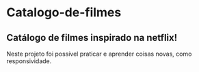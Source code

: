 # Catalogo-de-filmes
<h2>Catálogo de filmes inspirado na netflix!</h2>
<p>Neste projeto foi possível praticar e aprender coisas novas, como responsividade.</p>
